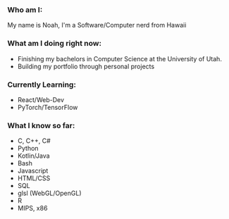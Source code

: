 ### Who am I: 
My name is Noah, I'm a Software/Computer nerd from Hawaii

### What am I doing right now:
- Finishing my bachelors in Computer Science at the University of Utah.
- Building my portfolio through personal projects

### Currently Learning:
- React/Web-Dev
- PyTorch/TensorFlow

### What I know so far:
- C, C++, C#
- Python
- Kotlin/Java
- Bash
- Javascript
- HTML/CSS
- SQL
- glsl (WebGL/OpenGL)
- R
- MIPS, x86

